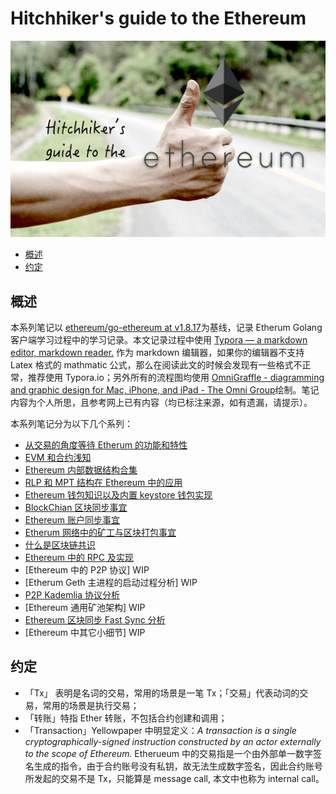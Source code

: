 # Hitchhiker's guide to the Ethereum

![image-20181113102419587](assets/image-20181113102419587.png)

<!-- START doctoc generated TOC please keep comment here to allow auto update -->
<!-- DON'T EDIT THIS SECTION, INSTEAD RE-RUN doctoc TO UPDATE -->


- [概述](#%E6%A6%82%E8%BF%B0)
- [约定](#%E7%BA%A6%E5%AE%9A)

<!-- END doctoc generated TOC please keep comment here to allow auto update -->

## 概述

本系列笔记以 [ethereum/go-ethereum at v1.8.17](https://github.com/ethereum/go-ethereum/tree/v1.8.17)为基线，记录 Etherum Golang 客户端学习过程中的学习记录。本文记录过程中使用 [Typora — a markdown editor, markdown reader.](https://typora.io/) 作为 markdown 编辑器，如果你的编辑器不支持 Latex 格式的 mathmatic 公式，那么在阅读此文的时候会发现有一些格式不正常，推荐使用 Typora.io；另外所有的流程图均使用 [OmniGraffle - diagramming and graphic design for Mac, iPhone, and iPad - The Omni Group](https://www.omnigroup.com/omnigraffle/)绘制。笔记内容为个人所思，且参考网上已有内容（均已标注来源，如有遗漏，请提示）。


本系列笔记分为以下几个系列：

- [从交易的角度等待 Etherum 的功能和特性](00.from-transaction-to-ethereum.md)
- [EVM 和合约浅知](01.evm-and-contract.md)
- [Ethereum 内部数据结构合集](02.data-struct-in-ethereum.md)
- [RLP 和 MPT 结构在 Ethereum 中的应用](03.rlp-and-mpt.md)
- [Ethereum 钱包知识以及内置 keystore 钱包实现](04.wallet-and-keystore.md)
- [BlockChian 区块同步事宜](05.block-syncing.md)
- [Ethereum 账户同步事宜](06.state-syncing.md)
- [Etherum 网络中的矿工与区块打包事宜](07.miner-and-seal.md)
- [什么是区块链共识](10.what-is-consensus.md)
- [Ethereum 中的 RPC 及实现](11.rpc-in-ethereum.md)
- [Ethereum 中的 P2P 协议] WIP
- [Etherum Geth 主进程的启动过程分析] WIP
- [P2P Kademlia 协议分析](60.p2p-kademlia.md)
- [Ethereum 通用矿池架构] WIP
- [Ethereum 区块同步 Fast Sync 分析](71.fast-sync-101.md)
- [Ethereum 中其它小细节] WIP

## 约定

* 「Tx」 表明是名词的交易，常用的场景是一笔 Tx；「交易」代表动词的交易，常用的场景是执行交易；
* 「转账」特指 Ether 转账，不包括合约创建和调用；
* 「Transaction」Yellowpaper 中明显定义：*A transaction is a single cryptographically-signed instruction constructed by an actor externally to the scope of Ethereum.* Etherueum 中的交易指是一个由外部单一数字签名生成的指令，由于合约账号没有私钥，故无法生成数字签名，因此合约账号所发起的交易不是 Tx，只能算是 message call, 本文中也称为 internal call。
